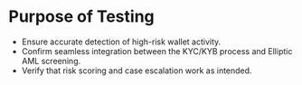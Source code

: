 # Purpose of Testing

* Ensure accurate detection of high-risk wallet activity.
* Confirm seamless integration between the KYC/KYB process and Elliptic AML screening.
* Verify that risk scoring and case escalation work as intended.
